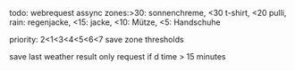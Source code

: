 todo: webrequest assync
zones:>30: sonnenchreme, <30 t-shirt, <20 pulli, rain: regenjacke, <15: jacke,  <10: Mütze,  <5: Handschuhe

priority: 2<1<3<4<5<6<7
save zone thresholds

save last weather result
only request if d time > 15 minutes

